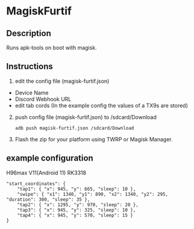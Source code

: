 # MagiskFurtif

## Description

Runs apk-tools on boot with magisk. 

## Instructions

1. edit the config file (magisk-furtif.json)
 - Device Name
 - Discord Webhook URL
 - edit tab cords (In the example config the values ​​of a TX9s are stored)

2. push config file (magisk-furtif.json) to /sdcard/Download

   ```adb push magisk-furtif.json /sdcard/Download```

4. Flash the zip for your platform using TWRP or Magisk Manager.

## example configuration

H96max V11(Android 11) RK3318

    "start_coordinates": {
        "tap1": { "x": 945, "y": 665, "sleep": 10 },
        "swipe": { "x1": 1340, "y1": 890, "x2": 1340, "y2": 295, "duration": 300, "sleep": 35 },
        "tap2": { "x": 1295, "y": 970, "sleep": 20 },
        "tap3": { "x": 945, "y": 325, "sleep": 10 },
        "tap4": { "x": 945, "y": 570, "sleep": 15 }
    }
